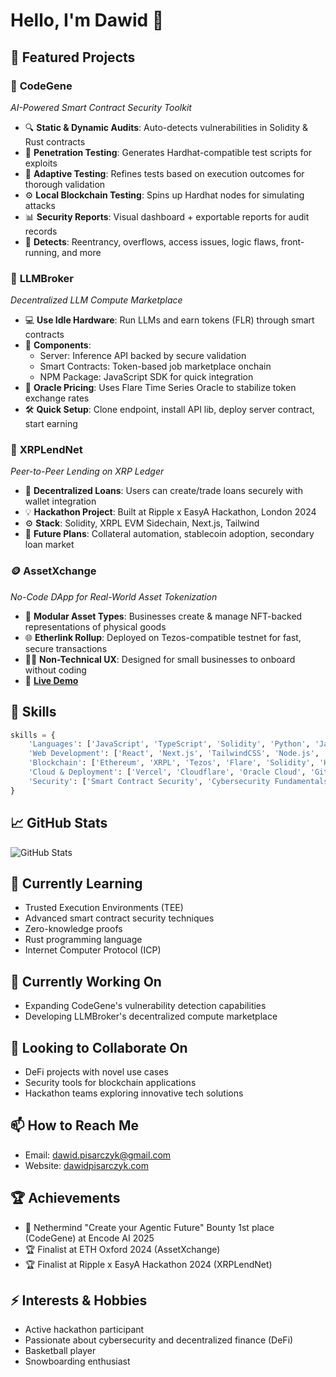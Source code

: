 # Hello, I'm Dawid 👋

## 🚀 Featured Projects

### 🔐 **CodeGene**
*AI-Powered Smart Contract Security Toolkit*

- 🔍 **Static & Dynamic Audits**: Auto-detects vulnerabilities in Solidity & Rust contracts
- 🧪 **Penetration Testing**: Generates Hardhat-compatible test scripts for exploits
- 🔁 **Adaptive Testing**: Refines tests based on execution outcomes for thorough validation
- ⚙️ **Local Blockchain Testing**: Spins up Hardhat nodes for simulating attacks
- 📊 **Security Reports**: Visual dashboard + exportable reports for audit records
- 🚨 **Detects**: Reentrancy, overflows, access issues, logic flaws, front-running, and more

### 🤖 **LLMBroker**
*Decentralized LLM Compute Marketplace*

- 💻 **Use Idle Hardware**: Run LLMs and earn tokens (FLR) through smart contracts
- 🔄 **Components**:
  - Server: Inference API backed by secure validation
  - Smart Contracts: Token-based job marketplace onchain
  - NPM Package: JavaScript SDK for quick integration
- 🔐 **Oracle Pricing**: Uses Flare Time Series Oracle to stabilize token exchange rates
- 🛠 **Quick Setup**: Clone endpoint, install API lib, deploy server contract, start earning

### 💸 **XRPLendNet**
*Peer-to-Peer Lending on XRP Ledger*

- 🏦 **Decentralized Loans**: Users can create/trade loans securely with wallet integration
- 💡 **Hackathon Project**: Built at Ripple x EasyA Hackathon, London 2024
- ⚙️ **Stack**: Solidity, XRPL EVM Sidechain, Next.js, Tailwind
- 🔮 **Future Plans**: Collateral automation, stablecoin adoption, secondary loan market

### 🪙 **AssetXchange**
*No-Code DApp for Real-World Asset Tokenization*

- 🧱 **Modular Asset Types**: Businesses create & manage NFT-backed representations of physical goods
- 🌐 **Etherlink Rollup**: Deployed on Tezos-compatible testnet for fast, secure transactions
- 👨‍💼 **Non-Technical UX**: Designed for small businesses to onboard without coding
- 🔗 **[Live Demo](https://assetxchange.vercel.app)**

## 💼 Skills

```python
skills = {
    'Languages': ['JavaScript', 'TypeScript', 'Solidity', 'Python', 'Java', 'C#', 'SQL', 'Haskell', 'LaTeX'],
    'Web Development': ['React', 'Next.js', 'TailwindCSS', 'Node.js', 'ExpressJS', 'RESTful APIs'],
    'Blockchain': ['Ethereum', 'XRPL', 'Tezos', 'Flare', 'Solidity', 'Hardhat', 'Remix', 'Thirdweb', 'web3js', 'IPFS', 'ERC20'],
    'Cloud & Deployment': ['Vercel', 'Cloudflare', 'Oracle Cloud', 'Git/GitHub'],
    'Security': ['Smart Contract Security', 'Cybersecurity Fundamentals', 'Encryption Techniques'],
}
```

## 📈 GitHub Stats

![GitHub Stats](https://github-readme-stats.vercel.app/api?username=Dawe000&show_icons=true&theme=radical)

## 🌱 Currently Learning
- Trusted Execution Environments (TEE)
- Advanced smart contract security techniques
- Zero-knowledge proofs
- Rust programming language
- Internet Computer Protocol (ICP)

## 🔭 Currently Working On
- Expanding CodeGene's vulnerability detection capabilities
- Developing LLMBroker's decentralized compute marketplace 

## 👯 Looking to Collaborate On
- DeFi projects with novel use cases
- Security tools for blockchain applications
- Hackathon teams exploring innovative tech solutions

## 📫 How to Reach Me
- Email: dawid.pisarczyk@gmail.com
- Website: [dawidpisarczyk.com](https://dawidpisarczyk.com)

## 🏆 Achievements
- 🥇 Nethermind "Create your Agentic Future" Bounty 1st place (CodeGene) at Encode AI 2025
- 🏆 Finalist at ETH Oxford 2024 (AssetXchange)
- 🏆 Finalist at Ripple x EasyA Hackathon 2024 (XRPLendNet)

## ⚡ Interests & Hobbies
- Active hackathon participant
- Passionate about cybersecurity and decentralized finance (DeFi)
- Basketball player
- Snowboarding enthusiast
